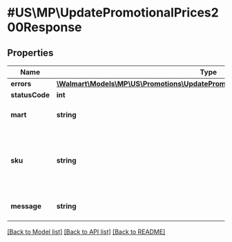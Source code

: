 # #US\MP\UpdatePromotionalPrices200Response

## Properties

Name | Type | Description | Notes
------------ | ------------- | ------------- | -------------
**errors** | [**\Walmart\Models\MP\US\Promotions\UpdatePromotionalPrices200ResponseErrorsInner[]**](UpdatePromotionalPrices200ResponseErrorsInner.md) |  | [optional]
**statusCode** | **int** |  | [optional]
**mart** | **string** | Marketplace name. Example: Walmart-US | [optional]
**sku** | **string** | An arbitrary alphanumeric unique ID, specified by the seller, which identifies each item. | [optional]
**message** | **string** | A message of acknowledgement for a price update | [optional]


[[Back to Model list]](../) [[Back to API list]](../../Api/US/MP) [[Back to README]](../../README.md)
